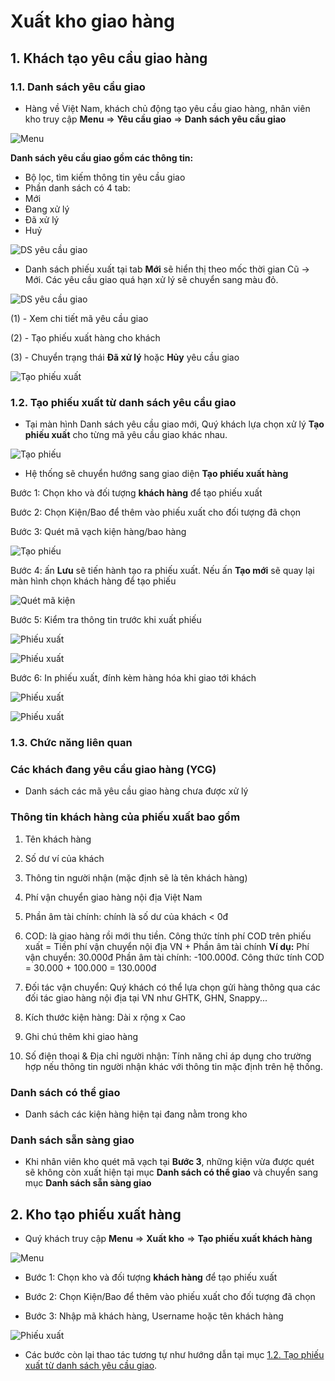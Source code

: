 # Xuất kho giao hàng 

## 1. Khách tạo yêu cầu giao hàng

### 1.1. Danh sách yêu cầu giao
- Hàng về Việt Nam, khách chủ động tạo yêu cầu giao hàng, nhân viên kho truy cập **Menu** => **Yêu cầu giao** => **Danh sách yêu cầu giao**

![Menu](https://user-images.githubusercontent.com/73226975/162739814-02012d9e-8279-4953-a0f4-1206a9ff0c6d.png)

**Danh sách yêu cầu giao gồm các thông tin:**
- Bộ lọc, tìm kiếm thông tin yêu cầu giao
- Phần danh sách có 4 tab:
- Mới
- Đang xử lý
- Đã xử lý
- Huỷ

![DS yêu cầu giao](https://user-images.githubusercontent.com/73226975/162741682-b5d50c2a-a31e-495b-957d-3a825d76e2d0.png)

- Danh sách phiếu xuất tại tab **Mới** sẽ hiển thị theo mốc thời gian Cũ -> Mới. Các yêu cầu giao quá hạn xử lý sẽ chuyển sang màu đỏ.

![DS yêu cầu giao](https://user-images.githubusercontent.com/73226975/162742114-46e03299-9e89-4db7-be70-3ddbcd415b97.png)

(1) - Xem chi tiết mã yêu cầu giao

(2) - Tạo phiếu xuất hàng cho khách

(3) - Chuyển trạng thái **Đã xử lý** hoặc **Hủy** yêu cầu giao

![Tạo phiếu xuất](https://user-images.githubusercontent.com/73226975/162743365-c4b48b4f-5cf7-4ffe-8e7e-5ad3b1c04c6a.png)

### 1.2. Tạo phiếu xuất từ danh sách yêu cầu giao

- Tại màn hình Danh sách yêu cầu giao mới, Quý khách lựa chọn xử lý **Tạo phiếu xuất** cho từng mã yêu cầu giao khác nhau.

![Tạo phiếu](https://user-images.githubusercontent.com/73226975/162748754-17af417e-95d7-4eec-a463-0a4496c15a0b.png)

- Hệ thống sẽ chuyển hướng sang giao diện **Tạo phiếu xuất hàng**

Bước 1: Chọn kho và đối tượng **khách hàng** để tạo phiếu xuất

Bước 2: Chọn Kiện/Bao để thêm vào phiếu xuất cho đối tượng đã chọn

Bước 3: Quét mã vạch kiện hàng/bao hàng 

![Tạo phiếu](https://user-images.githubusercontent.com/73226975/162750083-6d5ca260-2c79-48a8-b8fb-46ea65036601.png)

Bước 4: ấn **Lưu** sẽ tiến hành tạo ra phiếu xuất. Nếu ấn **Tạo mới** sẽ quay lại màn hình chọn khách hàng để tạo phiếu

![Quét mã kiện](https://user-images.githubusercontent.com/73226975/162760575-469845a8-7edc-40dd-b164-d5e333c96df7.png)

Bước 5: Kiểm tra thông tin trước khi xuất phiếu

![Phiếu xuất](https://user-images.githubusercontent.com/73226975/162761016-a6575d67-35db-4a42-9d5d-75828e5c232b.png)

![Phiếu xuất](https://user-images.githubusercontent.com/73226975/162761182-be9141cd-0a4b-4561-9b7d-ba26856e8d67.png)

Bước 6: In phiếu xuất, đính kèm hàng hóa khi giao tới khách

![Phiếu xuất](https://user-images.githubusercontent.com/73226975/162761260-f6d5ed90-c183-4166-bf72-2eacb565a71a.png)

![Phiếu xuất](https://user-images.githubusercontent.com/73226975/162761723-ddf0f8a4-9530-4ff6-89a6-c9582224896c.png)

### 1.3. Chức năng liên quan

### Các khách đang yêu cầu giao hàng (YCG) 
- Danh sách các mã yêu cầu giao hàng chưa được xử lý

### Thông tin khách hàng của phiếu xuất bao gồm
1. Tên khách hàng
2. Số dư ví của khách
3. Thông tin người nhận (mặc định sẽ là tên khách hàng)
4. Phí vận chuyển giao hàng nội địa Việt Nam
5. Phần âm tài chính: chính là số dư của khách < 0đ
6. COD: là giao hàng rồi mới thu tiền. Công thức tính phí COD trên phiếu xuất = Tiền phí vận chuyển nội địa VN + Phần âm tài chính
**Ví dụ:** 
Phí vận chuyển: 30.000đ
Phần âm tài chính: -100.000đ. 
Công thức tính COD = 30.000 + 100.000 = 130.000đ
7. Đối tác vận chuyển: Quý khách có thể lựa chọn gửi hàng thông qua các đối tác giao hàng nội địa tại VN như GHTK, GHN, Snappy...

8. Kích thước kiện hàng: Dài x rộng x Cao

10. Ghi chú thêm khi giao hàng

11. Số điện thoại & Địa chỉ người nhận: Tính năng chỉ áp dụng cho trường hợp nếu thông tin người nhận khác với thông tin mặc định trên hệ thống.
### Danh sách có thể giao
- Danh sách các kiện hàng hiện tại đang nằm trong kho 

### Danh sách sẵn sàng giao
- Khi nhân viên kho quét mã vạch tại **Bước 3**, những kiện vừa được quét sẽ không còn xuất hiện tại mục **Danh sách có thể giao** và chuyển sang mục **Danh sách sẵn sàng giao**

## 2. Kho tạo phiếu xuất hàng
- Quý khách truy cập **Menu** => **Xuất kho** => **Tạo phiếu xuất khách hàng**

![Menu](https://user-images.githubusercontent.com/73226975/162762909-32eb5a12-10ab-4279-812d-04157b049066.png)

- Bước 1: Chọn kho và đối tượng **khách hàng** để tạo phiếu xuất

- Bước 2: Chọn Kiện/Bao để thêm vào phiếu xuất cho đối tượng đã chọn

- Bước 3: Nhập mã khách hàng, Username hoặc tên khách hàng

![Phiếu xuất](https://user-images.githubusercontent.com/73226975/162763650-6a82521f-45a6-403f-93f9-f5b69405b6d8.png)

- Các bước còn lại thao tác tương tự như hướng dẫn tại mục [1.2. Tạo phiếu xuất từ danh sách yêu cầu giao](https://hd.gobiz.vn/m6/hang-thuong/van-hanh-kho-phan-phoi/m6_yeucaugiao#1.2.-tao-phieu-xuat-tu-danh-sach-yeu-cau-giao).
